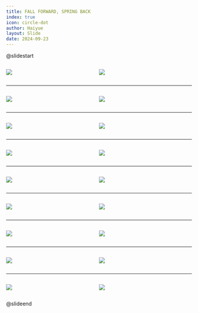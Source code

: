 ```yaml
---
title: FALL FORWARD, SPRING BACK
index: true
icon: circle-dot
author: Haiyue
layout: Slide
date: 2024-09-23
---
```

 
@slidestart

<div style="display:flex">
<div style="flex:1">

![](/reading/english/Level-M/FALL%20FORWARD,%20SPRING%20BACK/001.webp)
</div>
<div style="flex:1">

![](/reading/english/Level-M/FALL%20FORWARD,%20SPRING%20BACK/002.webp)
</div>
</div>

---

<div style="display:flex">
<div style="flex:1">

![](/reading/english/Level-M/FALL%20FORWARD,%20SPRING%20BACK/003.webp)
</div>
<div style="flex:1">

![](/reading/english/Level-M/FALL%20FORWARD,%20SPRING%20BACK/004.webp)
</div>
</div>

---

<div style="display:flex">
<div style="flex:1">

![](/reading/english/Level-M/FALL%20FORWARD,%20SPRING%20BACK/005.webp)
</div>
<div style="flex:1">

![](/reading/english/Level-M/FALL%20FORWARD,%20SPRING%20BACK/006.webp)
</div>
</div>

---

<div style="display:flex">
<div style="flex:1">

![](/reading/english/Level-M/FALL%20FORWARD,%20SPRING%20BACK/007.webp)
</div>
<div style="flex:1">

![](/reading/english/Level-M/FALL%20FORWARD,%20SPRING%20BACK/008.webp)
</div>
</div>

---

<div style="display:flex">
<div style="flex:1">

![](/reading/english/Level-M/FALL%20FORWARD,%20SPRING%20BACK/009.webp)
</div>
<div style="flex:1">

![](/reading/english/Level-M/FALL%20FORWARD,%20SPRING%20BACK/010.webp)
</div>
</div>

---

<div style="display:flex">
<div style="flex:1">

![](/reading/english/Level-M/FALL%20FORWARD,%20SPRING%20BACK/011.webp)
</div>
<div style="flex:1">

![](/reading/english/Level-M/FALL%20FORWARD,%20SPRING%20BACK/012.webp)
</div>
</div>

---

<div style="display:flex">
<div style="flex:1">

![](/reading/english/Level-M/FALL%20FORWARD,%20SPRING%20BACK/013.webp)
</div>
<div style="flex:1">

![](/reading/english/Level-M/FALL%20FORWARD,%20SPRING%20BACK/014.webp)
</div>
</div>

---

<div style="display:flex">
<div style="flex:1">

![](/reading/english/Level-M/FALL%20FORWARD,%20SPRING%20BACK/015.webp)
</div>
<div style="flex:1">

![](/reading/english/Level-M/FALL%20FORWARD,%20SPRING%20BACK/016.webp)
</div>
</div>

---

<div style="display:flex">
<div style="flex:1">

![](/reading/english/Level-M/FALL%20FORWARD,%20SPRING%20BACK/017.webp)
</div>
<div style="flex:1">

![](/reading/english/Level-M/FALL%20FORWARD,%20SPRING%20BACK/018.webp)
</div>
</div>

@slideend